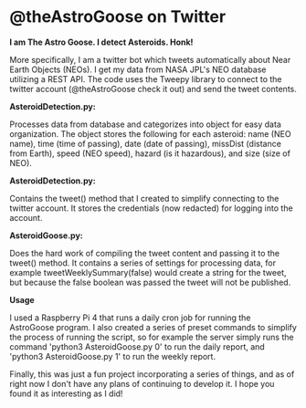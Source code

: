 # @theAstroGoose on Twitter

**I am The Astro Goose. I detect Asteroids. Honk!**

More specifically, I am a twitter bot which tweets automatically about Near Earth Objects (NEOs). I get my data from NASA JPL's NEO database utilizing a REST API. The code uses the Tweepy library to connect to the twitter account (@theAstroGoose check it out) and send the tweet contents. 


**AsteroidDetection.py:**

Processes data from database and categorizes into object for easy data organization. The object stores the following for each asteroid: name (NEO name), time (time of passing), date (date of passing), missDist (distance from Earth), speed (NEO speed), hazard (is it hazardous), and size (size of NEO).

**AsteroidDetection.py:**

Contains the tweet() method that I created to simplify connecting to the twitter account. It stores the credentials (now redacted) for logging into the account.

**AsteroidGoose.py:**

Does the hard work of compiling the tweet content and passing it to the tweet() method. It contains a series of settings for processing data, for example tweetWeeklySummary(false) would create a string for the tweet, but because the false boolean was passed the tweet will not be published.

**Usage**

I used a Raspberry Pi 4 that runs a daily cron job for running the AstroGoose program. I also created a series of preset commands to simplify the process of running the script, so for example the server simply runs the command 'python3 AsteroidGoose.py 0' to run the daily report, and 'python3 AsteroidGoose.py 1' to run the weekly report.

Finally, this was just a fun project incorporating a series of things, and as of right now I don't have any plans of continuing to develop it. I hope you found it as interesting as I did!
